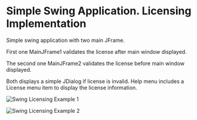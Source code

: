 # Simple Swing Application. Licensing Implementation

Simple swing application with two main JFrame.

First one MainJFrame1 validates the license after main window displayed.

The second one MainJFrame2 validates the license before main window displayed.

Both displays a simple JDialog if license is invalid. Help menu includes a License menu item to display the license information.

![Swing Licensing Example 1](https://www.license4j.com/_images/swing1.png "example screenshot 1")

![Swing Licensing Example 2](https://www.license4j.com/_images/swing2.png "example screenshot 2")

